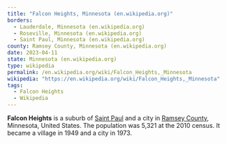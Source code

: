 ```yaml
---
title: "Falcon Heights, Minnesota (en.wikipedia.org)"
borders:
  - Lauderdale, Minnesota (en.wikipedia.org)
  - Roseville, Minnesota (en.wikipedia.org)
  - Saint Paul, Minnesota (en.wikipedia.org)
county: Ramsey County, Minnesota (en.wikipedia.org)
date: 2023-04-11
state: Minnesota (en.wikipedia.org)
type: wikipedia
permalink: /en.wikipedia.org/wiki/Falcon_Heights,_Minnesota
wikipedia: "https://en.wikipedia.org/wiki/Falcon_Heights,_Minnesota"
tags:
  - Falcon Heights
  - Wikipedia
---
```

**Falcon Heights** is a suburb of [Saint Paul](/en.wikipedia.org/wiki/Saint_Paul,_Minnesota) and a city in [Ramsey County](/en.wikipedia.org/wiki/Ramsey_County,_Minnesota), Minnesota, United States. The population was 5,321 at the 2010 census. It became a village in 1949 and a city in 1973.